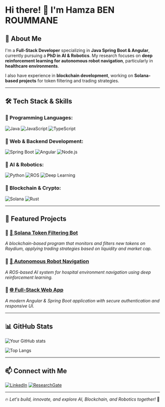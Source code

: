 # Hi there! 👋 I'm Hamza BEN ROUMMANE  

## 🚀 About Me
I'm a **Full-Stack Developer** specializing in **Java Spring Boot & Angular**, currently pursuing a **PhD in AI & Robotics**. My research focuses on **deep reinforcement learning for autonomous robot navigation**, particularly in **healthcare environments**. 

I also have experience in **blockchain development**, working on **Solana-based projects** for token filtering and trading strategies.

---

## 🛠️ Tech Stack & Skills

### 🔹 Programming Languages:
![Java](https://img.shields.io/badge/Java-ED8B00?style=for-the-badge&logo=java&logoColor=white)
![JavaScript](https://img.shields.io/badge/JavaScript-F7DF1E?style=for-the-badge&logo=javascript&logoColor=black)
![TypeScript](https://img.shields.io/badge/TypeScript-007ACC?style=for-the-badge&logo=typescript&logoColor=white)

### 🔹 Web & Backend Development:
![Spring Boot](https://img.shields.io/badge/Spring%20Boot-6DB33F?style=for-the-badge&logo=spring&logoColor=white)
![Angular](https://img.shields.io/badge/Angular-DD0031?style=for-the-badge&logo=angular&logoColor=white)
![Node.js](https://img.shields.io/badge/Node.js-43853D?style=for-the-badge&logo=node.js&logoColor=white)

### 🔹 AI & Robotics:
![Python](https://img.shields.io/badge/Python-3776AB?style=for-the-badge&logo=python&logoColor=white)
![ROS](https://img.shields.io/badge/ROS-22314E?style=for-the-badge&logo=ros&logoColor=white)
![Deep Learning](https://img.shields.io/badge/Deep%20Learning-FF6F00?style=for-the-badge&logo=tensorflow&logoColor=white)

### 🔹 Blockchain & Crypto:
![Solana](https://img.shields.io/badge/Solana-4E44CE?style=for-the-badge&logo=solana&logoColor=white)
![Rust](https://img.shields.io/badge/Rust-000000?style=for-the-badge&logo=rust&logoColor=white)

---

## 📌 Featured Projects

### 🔹 [🚀 Solana Token Filtering Bot](https://github.com/hamza97benroummane/Sol_Scn_Token.git)
_A blockchain-based program that monitors and filters new tokens on Raydium, applying trading strategies based on liquidity and market cap._

### 🔹 [🤖 Autonomous Robot Navigation](https://github.com/hamza97benroummane/robot-navigation)
_A ROS-based AI system for hospital environment navigation using deep reinforcement learning._

### 🔹 [🌐 Full-Stack Web App](https://github.com/hamza97benroummane/fullstack-webapp)
_A modern Angular & Spring Boot application with secure authentication and responsive UI._

---

## 📊 GitHub Stats
![Your GitHub stats](https://github-readme-stats.vercel.app/api?username=hamza97benroummane&show_icons=true&theme=radical)

![Top Langs](https://github-readme-stats.vercel.app/api/top-langs/?username=hamza97benroummane&layout=compact&theme=radical)

---

## 📫 Connect with Me
[![LinkedIn](https://img.shields.io/badge/LinkedIn-0A66C2?style=for-the-badge&logo=linkedin&logoColor=white)](https://www.linkedin.com/in/hamza-benroummane/)
[![ResearchGate](https://img.shields.io/badge/ResearchGate-00CCBB?style=for-the-badge&logo=researchgate&logoColor=white)](https://www.researchgate.net/profile/Hamza-Ben-Roummane)

---

🔥 _Let's build, innovate, and explore AI, Blockchain, and Robotics together!_ 🚀
